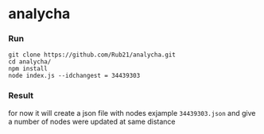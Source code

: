 # analycha

### Run

```
git clone https://github.com/Rub21/analycha.git
cd analycha/
npm install
node index.js --idchangest = 34439303

```

### Result

for now it will create a json file with nodes exjample `34439303.json` and give a number of nodes were updated at same distance